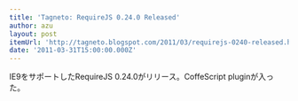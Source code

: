 ```yaml
---
title: 'Tagneto: RequireJS 0.24.0 Released'
author: azu
layout: post
itemUrl: 'http://tagneto.blogspot.com/2011/03/requirejs-0240-released.html'
date: '2011-03-31T15:00:00.000Z'
---
```

IE9をサポートしたRequireJS 0.24.0がリリース。CoffeScript pluginが入った。
